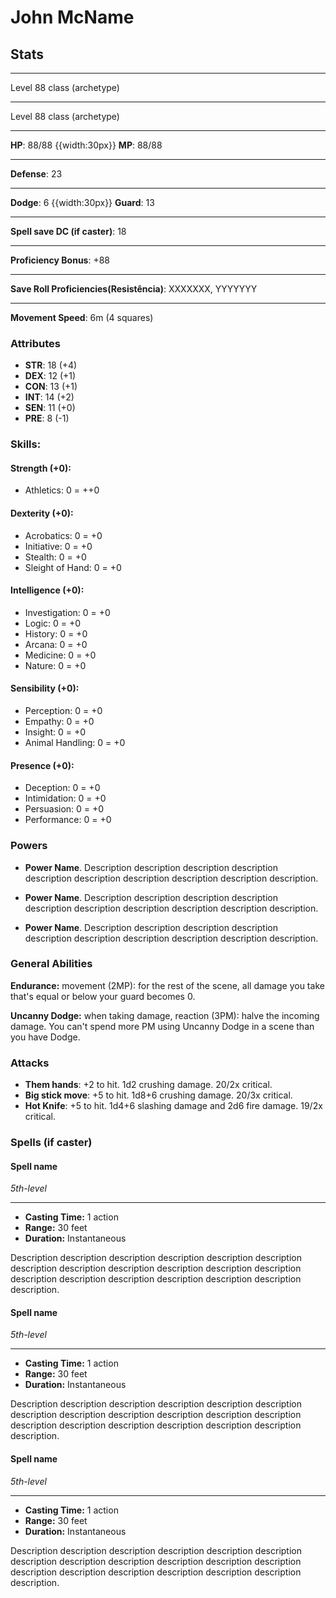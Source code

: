 # John McName
## Stats
___
Level 88 class (archetype)
___
Level 88 class (archetype)
___
**HP**: 88/88
{{width:30px}}
**MP**: 88/88
___
**Defense**: 23
___
**Dodge**: 6 
{{width:30px}}
**Guard**: 13
___
**Spell save DC (if caster)**: 18
___
**Proficiency Bonus**: +88
___
**Save Roll Proficiencies(Resistência)**: XXXXXXX, YYYYYYY
___
**Movement Speed**: 6m (4 squares)

### Attributes
- **STR**: 18 (+4)
- **DEX**: 12 (+1)
- **CON**: 13 (+1)
- **INT**: 14 (+2)
- **SEN**: 11 (+0)
- **PRE**: 8 (-1)

### Skills:

#### Strength (+0):
- Athletics: 0 = ++0

#### Dexterity (+0):
- Acrobatics: 0 = +0
- Initiative: 0 = +0
- Stealth: 0 = +0
- Sleight of Hand: 0 = +0

#### Intelligence (+0):
- Investigation: 0 = +0
- Logic: 0 = +0
- History: 0 = +0
- Arcana: 0 = +0
- Medicine: 0 = +0
- Nature: 0 = +0

#### Sensibility (+0):
- Perception: 0 = +0
- Empathy: 0 = +0
- Insight: 0 = +0
- Animal Handling: 0 = +0

#### Presence (+0):
- Deception: 0 = +0
- Intimidation: 0 = +0
- Persuasion: 0 = +0
- Performance: 0 = +0

### Powers
- **Power Name**. Description description description description description description description description description description.

- **Power Name**. Description description description description description description description description description description.

- **Power Name**. Description description description description description description description description description description.

### General Abilities

**Endurance:** movement (2MP): for the rest of the scene, all damage you take that's equal or below your guard becomes 0.

**Uncanny Dodge:** when taking damage, reaction (3PM): halve the incoming damage. You can't spend more PM using Uncanny Dodge in a scene than you have Dodge.

### Attacks
- **Them hands**:  +2 to hit. 1d2 crushing damage. 20/2x critical.
- **Big stick move**:  +5 to hit. 1d8+6 crushing damage. 20/3x critical.
- **Hot Knife**:  +5 to hit. 1d4+6 slashing damage and 2d6 fire damage. 19/2x critical.

### Spells (if caster)

#### Spell name
*5th-level*
___
- **Casting Time:** 1 action
- **Range:** 30 feet
- **Duration:** Instantaneous

Description description description description description description description description description description description description description description description description description description description.

#### Spell name
*5th-level*
___
- **Casting Time:** 1 action
- **Range:** 30 feet
- **Duration:** Instantaneous

Description description description description description description description description description description description description description description description description description description description.

#### Spell name
*5th-level*
___
- **Casting Time:** 1 action
- **Range:** 30 feet
- **Duration:** Instantaneous

Description description description description description description description description description description description description description description description description description description description.
